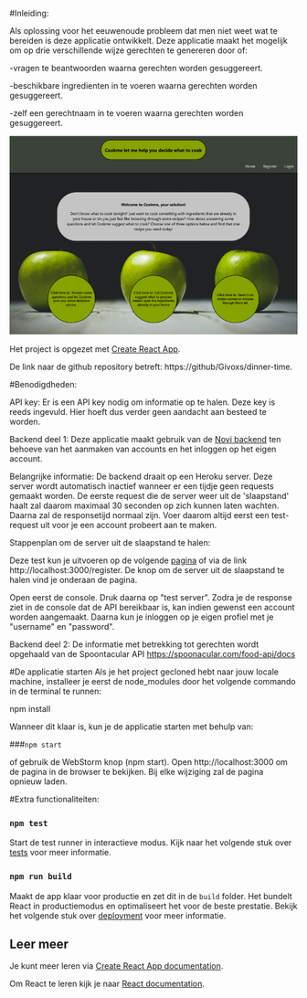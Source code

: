 #Inleiding:

Als oplossing voor het eeuwenoude probleem dat men niet weet wat te bereiden is deze applicatie ontwikkelt.
Deze applicatie maakt het mogelijk om op drie verschillende wijze gerechten te genereren door of:

-vragen te beantwoorden waarna gerechten worden gesuggereert.

-beschikbare ingredienten in te voeren waarna gerechten worden gesuggereert.

-zelf een gerechtnaam in te voeren waarna gerechten worden gesuggereert.

![img.png](img.png)

Het project is opgezet met [Create React App](https://github.com/facebook/create-react-app).

De link naar de github repository betreft: https://github/Givoxs/dinner-time.

#Benodigdheden:

API key: Er is een API key nodig om informatie op te halen. Deze key is reeds ingevuld. Hier hoeft dus verder geen aandacht aan besteed te worden.

Backend deel 1: Deze applicatie maakt gebruik van de [Novi backend](https://github.com/hogeschoolnovi/novi-educational-backend-documentation/blob/main/README.md#9-errors) ten behoeve van het aanmaken van accounts en het inloggen op het eigen account.

Belangrijke informatie: De backend draait op een Heroku server. Deze server wordt automatisch inactief wanneer er een tijdje geen requests gemaakt worden. De eerste request die de server weer uit de 'slaapstand' haalt zal daarom maximaal 30 seconden op zich kunnen laten wachten. Daarna zal de responsetijd normaal zijn. Voer daarom altijd eerst een test-request uit voor je een account probeert aan te maken.

Stappenplan om de server uit de slaapstand te halen:

Deze test kun je uitvoeren op de volgende [pagina](http://localhost:3000/register) of via de link http://localhost:3000/register. De knop om de server uit de slaapstand te halen vind je onderaan de pagina. 

Open eerst de console. Druk daarna op "test server". Zodra je de response ziet in de console dat de API bereikbaar is, kan indien gewenst een account worden aangemaakt. Daarna kun je inloggen op je eigen profiel met je "username" en "password".

Backend deel 2: De informatie met betrekking tot gerechten wordt opgehaald van de Spoontacular API https://spoonacular.com/food-api/docs

#De applicatie starten
Als je het project gecloned hebt naar jouw locale machine, installeer je eerst de node_modules door het volgende commando in de terminal te runnen:

npm install

Wanneer dit klaar is, kun je de applicatie starten met behulp van:

###`npm start`

of gebruik de WebStorm knop (npm start). Open http://localhost:3000 om de pagina in de browser te bekijken. 
Bij elke wijziging zal de pagina opnieuw laden.

#Extra functionaliteiten:
### `npm test`
Start de test runner in interactieve modus. Kijk naar het volgende stuk over [tests](https://facebook.github.io/create-react-app/docs/running-tests) voor meer informatie.

### `npm run build`
Maakt de app klaar voor productie en zet dit in de `build` folder. Het bundelt React in productiemodus en optimaliseert het voor de beste prestatie.
Bekijk het volgende stuk over [deployment](https://facebook.github.io/create-react-app/docs/deployment) voor meer informatie.

## Leer meer
Je kunt meer leren via [Create React App documentation](https://facebook.github.io/create-react-app/docs/getting-started).

Om React te leren kijk je naar [React documentation](https://reactjs.org/).




